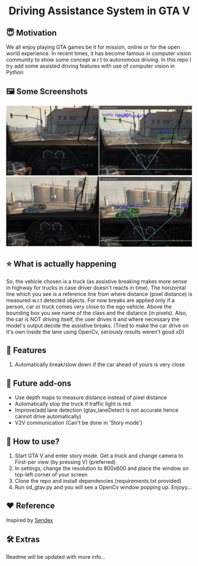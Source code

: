 <h1 align="center">Driving Assistance System in GTA V</h1>

## :innocent: Motivation
We all enjoy playing GTA games be it for mission, online or for the open world experience. In recent times, it has become famous in computer vision community to show some concept w.r.t to autonomous driving. In this repo I try add some assisted driving features with use of computer vision in Python

## :framed_picture: Some Screenshots

![](https://github.com/SahilChachra/ADAS_GTAV/blob/main/assets/adas_ss_1.png)
![](https://github.com/SahilChachra/ADAS_GTAV/blob/main/assets/adas_ss_2.png)

## :star: What is actually happening
So, the vehicle chosen is a truck (as assistive breaking makes more sense in highway for trucks in case driver doesn't reacts in time). The horizontal line which you see is a reference line from where distance (pixel distance) is measured w.r.t detected objects. For now breaks are applied only if a person, car or truck comes very close to the ego vehicle. Above the bounding box you see name of the class and the distance (in pixels). Also, the car is NOT driving itself, the user drives it and where necessary the model's output decide the assistive breaks. (Tried to make the car drive on it's own inside the lane using OpenCv, seriously results weren't good xD)

## :key: Features
<ol>
    <li>Automatically break/slow down if the car ahead of yours is very close</li>
</ol>

## :eyes: Future add-ons
<ul>
    <li>Use depth maps to measure distance instead of pixel distance</li>
    <li>Automatically stop the truck if traffic light is red</li>
    <li>Improve/add lane detection (gtav_laneDetect is not accurate hence cannot drive automatically)</li>
    <li>V2V communication (Can't be done in 'Story mode')</li>
</ul>

## :dizzy: How to use?
<ol>
    <li>Start GTA V and enter story mode. Get a truck and change camera to First-per view (by pressing V) (preferred)</li>
    <li>In settings, change the resolution to 800x600 and place the window on top-left corner of your screen</li>
    <li>Clone the repo and install dependencies (requirements.txt provided)</li>
    <li>Run od_gtav.py and you will see a OpenCv window popping up. Enjoyy...</li>
</ol>

## :heart: Reference
Inspired by [Sendex](https://github.com/Sentdex)

## :hammer_and_wrench: Extras
Readme will be updated with more info...

